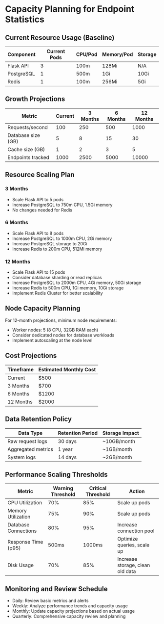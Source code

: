 # Capacity Planning for Endpoint Statistics

## Current Resource Usage (Baseline)

| Component | Current Pods | CPU/Pod | Memory/Pod | Storage |
|-----------|--------------|---------|------------|---------|
| Flask API | 3            | 100m    | 128Mi      | N/A     |
| PostgreSQL| 1            | 500m    | 1Gi        | 10Gi    |
| Redis     | 1            | 100m    | 256Mi      | 5Gi     |

## Growth Projections

| Metric             | Current | 3 Months | 6 Months | 12 Months |
|--------------------|---------|----------|----------|-----------|
| Requests/second    | 100     | 250      | 500      | 1000      |
| Database size (GB) | 5       | 8        | 15       | 30        |
| Cache size (GB)    | 1       | 2        | 3        | 5         |
| Endpoints tracked  | 1000    | 2500     | 5000     | 10000     |

## Resource Scaling Plan

### 3 Months
- Scale Flask API to 5 pods
- Increase PostgreSQL to 750m CPU, 1.5Gi memory
- No changes needed for Redis

### 6 Months
- Scale Flask API to 8 pods
- Increase PostgreSQL to 1000m CPU, 2Gi memory
- Increase PostgreSQL storage to 20Gi
- Increase Redis to 200m CPU, 512Mi memory

### 12 Months
- Scale Flask API to 15 pods
- Consider database sharding or read replicas
- Increase PostgreSQL to 2000m CPU, 4Gi memory, 50Gi storage
- Increase Redis to 500m CPU, 1Gi memory, 10Gi storage
- Implement Redis Cluster for better scalability

## Node Capacity Planning

For 12-month projections, minimum node requirements:
- Worker nodes: 5 (8 CPU, 32GB RAM each)
- Consider dedicated nodes for database workloads
- Implement autoscaling at the node level

## Cost Projections

| Timeframe | Estimated Monthly Cost |
|-----------|------------------------|
| Current   | $500                   |
| 3 Months  | $700                   |
| 6 Months  | $1200                  |
| 12 Months | $2000                  |

## Data Retention Policy

| Data Type           | Retention Period | Storage Impact |
|---------------------|------------------|----------------|
| Raw request logs    | 30 days          | ~10GB/month    |
| Aggregated metrics  | 1 year           | ~1GB/month     |
| System logs         | 14 days          | ~2GB/month     |

## Performance Scaling Thresholds

| Metric                | Warning Threshold | Critical Threshold | Action                           |
|-----------------------|-------------------|--------------------|---------------------------------|
| CPU Utilization       | 70%               | 85%                | Scale up pods                    |
| Memory Utilization    | 75%               | 90%                | Scale up pods                    |
| Database Connections  | 80%               | 95%                | Increase connection pool         |
| Response Time (p95)   | 500ms             | 1000ms             | Optimize queries, scale up       |
| Disk Usage            | 70%               | 85%                | Increase storage, clean old data |

## Monitoring and Review Schedule

- Daily: Review basic metrics and alerts
- Weekly: Analyze performance trends and capacity usage
- Monthly: Update capacity projections based on actual usage
- Quarterly: Comprehensive capacity review and planning
